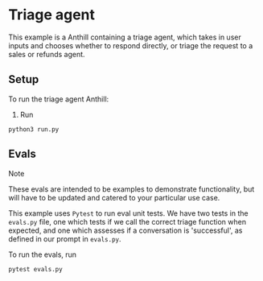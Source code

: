 # Triage agent

This example is a Anthill containing a triage agent, which takes in user inputs and chooses whether to respond directly, or triage the request
to a sales or refunds agent.

## Setup

To run the triage agent Anthill:

1. Run

```shell
python3 run.py
```

## Evals

> [!NOTE]
> These evals are intended to be examples to demonstrate functionality, but will have to be updated and catered to your particular use case.

This example uses `Pytest` to run eval unit tests. We have two tests in the `evals.py` file, one which
tests if we call the correct triage function when expected, and one which assesses if a conversation
is 'successful', as defined in our prompt in `evals.py`.

To run the evals, run

```shell
pytest evals.py
```
